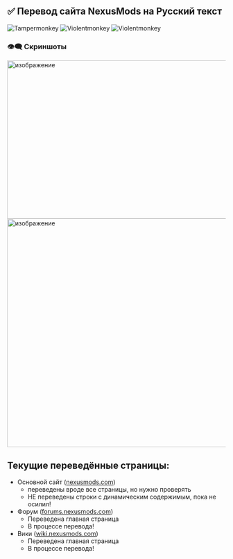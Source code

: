 ## ✅ Перевод сайта NexusMods на Русский текст
![Tampermonkey](https://img.shields.io/badge/Tampermonkey-✔-lightgreen?logo=tampermonkey) ![Violentmonkey](https://img.shields.io/badge/ScriptCat-✔-lightgreen?logo=violentmonkey) ![Violentmonkey](https://img.shields.io/badge/Violentmonkey-✔-lightgreen?logo=violentmonkey)

### 👁️‍🗨️ Скриншоты
<img width="1279" height="365" alt="изображение" src="https://github.com/user-attachments/assets/e39ca9c7-7d7c-4491-8817-3251bdb87875" />
<img width="1268" height="527" alt="изображение" src="https://github.com/user-attachments/assets/eb8cdaa3-28a9-4308-aae8-c64db0b31e77" />

## Текущие переведённые страницы:
 - Основной сайт ([nexusmods.com](https://www.nexusmods.com/))
   - переведены вроде все страницы, но нужно проверять
   - НЕ переведены строки с динамическим содержимым, пока не осилил!
 - Форум ([forums.nexusmods.com](https://forums.nexusmods.com/))
   - Переведена главная страница
   - В процессе перевода!
 - Вики ([wiki.nexusmods.com](https://wiki.nexusmods.com))
   - Переведена главная страница
   - В процессе перевода!
